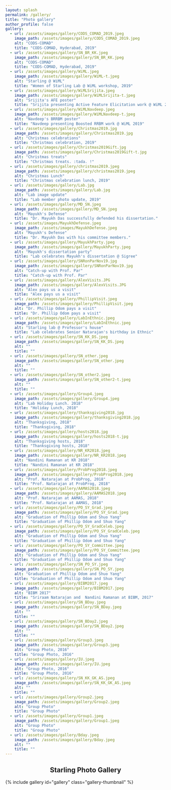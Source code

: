 ```yaml
---
layout: splash
permalink: /gallery/
title: "Photo gallery"
author_profile: false
gallery:
  - url: /assets/images/gallery/CODS_COMAD_2019.jpeg
    image_path: /assets/images/gallery/CODS_COMAD_2019.jpeg
    alt: "CODS-COMAD"
    title: "CODS-COMAD, Hyderabad, 2019"
  - url: /assets/images/gallery/SN_BR_KK.jpeg
    image_path: /assets/images/gallery/SN_BR_KK.jpeg
    alt: "CODS-COMAD"
    title: "CODS-COMAD, Hyderabad, 2019"
  - url: /assets/images/gallery/WiML.jpeg
    image_path: /assets/images/gallery/WiML-t.jpeg
    alt: "Starling @ WiML"
    title: "Women of Starling Lab @ WiML workshop, 2019"
  - url: /assets/images/gallery/WiMLSrijita.jpeg
    image_path: /assets/images/gallery/WiMLSrijita-t.jpeg
    alt: "Srijita's AFE poster"
    title: "Srijita presenting Active Feature Elicitation work @ WiML 2019"
  - url: /assets/images/gallery/WiMLNavdeep.jpeg
    image_path: /assets/images/gallery/WiMLNavdeep-t.jpeg
    alt: "Navdeep's BRRBM poster"
    title: "Navdeep presenting Boosted RRBM work @ WiML 2019"
  - url: /assets/images/gallery/Christmas2019.jpg
    image_path: /assets/images/gallery/Christmas2019.jpg
    alt: "Christmas celebrations"
    title: "Christmas celebration, 2019"
  - url: /assets/images/gallery/Christmas2019Gift.jpg
    image_path: /assets/images/gallery/Christmas2019Gift-t.jpg
    alt: "Christmas treats"
    title: "Christmas treats. :tada. !"
  - url: /assets/images/gallery/christmas2019.jpeg
    image_path: /assets/images/gallery/christmas2019.jpeg
    alt: "Christmas Lunch"
    title: "Christmas celebration lunch, 2019"
  - url: /assets/images/gallery/Lab.jpg
    image_path: /assets/images/gallery/Lab.jpg
    alt: "Lab image update"
    title: "Lab member photo update, 2019"
  - url: /assets/images/gallery/MD_SN.jpeg
    image_path: /assets/images/gallery/MD_SN.jpeg
    alt: "Mayukh's Defense"
    title: "Dr. Mayukh Das successfully defended his dissertation."
  - url: /assets/images/MayukhDefense.jpeg
    image_path: /assets/images/MayukhDefense.jpeg
    alt: "Mayukh's Defense"
    title: "Dr. Mayukh Das with his committee members."
  - url: /assets/images/gallery/MayukhParty.jpeg
    image_path: /assets/images/gallery/MayukhParty.jpeg
    alt: "Mayukh's dissertation party"
    title: "Lab celebrates Mayukh's dissertation @ Sigree"
  - url: /assets/images/gallery/SNRonParNov19.jpg
    image_path: /assets/images/gallery/SNRonParNov19.jpg
    alt: "Catch-up with Prof. Par"
    title: "Catch-up with Prof. Par"
  - url: /assets/images/gallery/AlexVisits.JPG
    image_path: /assets/images/gallery/AlexVisits.JPG
    alt: "Alex pays us a visit"
    title: "Alex pays us a visit"
  - url: /assets/images/gallery/PhillipVisit.jpeg
    image_path: /assets/images/gallery/PhillipVisit.jpeg
    alt: "Dr. Phillip Odom pays a visit"
    title: "Dr. Phillip Odom pays a visit"
  - url: /assets/images/gallery/LabInEthnic.jpeg
    image_path: /assets/images/gallery/LabInEthnic.jpeg
    alt: "Starling lab @ Professor's house"
    title: "Lab celebrates Senior Natarajan's birthday in Ethnic"
  - url: /assets/images/gallery/SN_KK_DS.jpeg
    image_path: /assets/images/gallery/SN_KK_DS.jpeg
    alt: ""
    title: ""
  - url: /assets/images/gallery/SN_other.jpeg
    image_path: /assets/images/gallery/SN_other.jpeg
    alt: ""
    title: ""
  - url: /assets/images/gallery/SN_other2.jpeg
    image_path: /assets/images/gallery/SN_other2-t.jpeg
    alt: ""
    title: ""
  - url: /assets/images/gallery/Group4.jpeg
    image_path: /assets/images/gallery/Group4.jpeg
    alt: "Lab Holiday Lunch. 2018"
    title: "Holiday Lunch, 2018"
  - url: /assets/images/gallery/thanksgiving2018.jpg
    image_path: /assets/images/gallery/thanksgiving2018.jpg
    alt: "Thanksgiving, 2018"
    title: "Thanksgiving, 2018"
  - url: /assets/images/gallery/hosts2018.jpg
    image_path: /assets/images/gallery/hosts2018-t.jpg
    alt: "Thanksgiving hosts, 2018"
    title: "Thanksgiving hosts, 2018"
  - url: /assets/images/gallery/NR_KR2018.jpeg
    image_path: /assets/images/gallery/NR_KR2018.jpeg
    alt: "Nandini Ramanan at KR 2018"
    title: "Nandini Ramanan at KR 2018"
  - url: /assets/images/gallery/ProbProg2018.jpeg
    image_path: /assets/images/gallery/ProbProg2018.jpeg
    alt: "Prof. Natarajan at ProbProg, 2018"
    title: "Prof. Natarajan at ProbProg, 2018"
  - url: /assets/images/gallery/AAMAS2018.jpeg
    image_path: /assets/images/gallery/AAMAS2018.jpeg
    alt: "Prof. Natarajan at AAMAS, 2018"
    title: "Prof. Natarajan at AAMAS, 2018"
  - url: /assets/images/gallery/PO_SY_Grad.jpeg
    image_path: /assets/images/gallery/PO_SY_Grad.jpeg
    alt: "Graduation of Phillip Odom and Shuo Yang"
    title: "Graduation of Phillip Odom and Shuo Yang"
  - url: /assets/images/gallery/PO_SY_GradCeleb.jpeg
    image_path: /assets/images/gallery/PO_SY_GradCeleb.jpeg
    alt: "Graduation of Phillip Odom and Shuo Yang"
    title: "Graduation of Phillip Odom and Shuo Yang"
  - url: /assets/images/gallery/PO_SY_Committee.jpeg
    image_path: /assets/images/gallery/PO_SY_Committee.jpeg
    alt: "Graduation of Phillip Odom and Shuo Yang"
    title: "Graduation of Phillip Odom and Shuo Yang"
  - url: /assets/images/gallery/SN_PO_SY.jpeg
    image_path: /assets/images/gallery/SN_PO_SY.jpeg
    alt: "Graduation of Phillip Odom and Shuo Yang"
    title: "Graduation of Phillip Odom and Shuo Yang"
  - url: /assets/images/gallery/BIBM2017.jpeg
    image_path: /assets/images/gallery/BIBM2017.jpeg
    alt: "BIBM 2017"
    title: "Sriraam Natarajan and  Nandini Ramanan at BIBM, 2017"
  - url: /assets/images/gallery/SN_BDay.jpeg
    image_path: /assets/images/gallery/SN_BDay.jpeg
    alt: ""
    title: ""
  - url: /assets/images/gallery/SN_BDay2.jpeg
    image_path: /assets/images/gallery/SN_BDay2.jpeg
    alt: ""
    title: ""
  - url: /assets/images/gallery/Group3.jpeg
    image_path: /assets/images/gallery/Group3.jpeg
    alt: "Group Photo, 2016"
    title: "Group Photo, 2016"
  - url: /assets/images/gallery/IU.jpeg
    image_path: /assets/images/gallery/IU.jpeg
    alt: "Group Photo, 2016"
    title: "Group Photo, 2016"
  - url: /assets/images/gallery/SN_KK_GK_AS.jpeg
    image_path: /assets/images/gallery/SN_KK_GK_AS.jpeg
    alt: ""
    title: ""
  - url: /assets/images/gallery/Group2.jpeg
    image_path: /assets/images/gallery/Group2.jpeg
    alt: "Group Photo"
    title: "Group Photo"
  - url: /assets/images/gallery/Group1.jpeg
    image_path: /assets/images/gallery/Group1.jpeg
    alt: "Group Photo"
    title: "Group Photo"
  - url: /assets/images/gallery/Bday.jpeg
    image_path: /assets/images/gallery/Bday.jpeg
    alt: ""
    title: ""
---
```


<style>
  img{
      max-width:400px;
      max-height:300px
  }
  .mfp-title {
    text-align:center;
    font-size:2em;
    line-height:35px
  }
</style>

<h2 align="center"> Starling Photo Gallery </h2>

{% include gallery id="gallery" class="gallery-thumbnail"  %}
